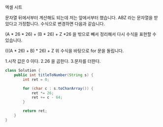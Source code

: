 엑셀 시트

문자열 뒤에서부터 계산해도 되는데 저는 앞에서부터 했습니다.
ABZ 라는 문자열을 받았다고 가정합니다.
수식으로 변경하면 다음과 같습니다.

(A * 26 * 26) + (B * 26) + Z
*26 을 밖으로 빼서 정리해서 다시 수식을 표현할 수 있습니다.

(((A * 26) + B) * 26) + Z
위 수식을 바탕으로 for 문을 돌립니다.

1.시작 값은 0 이다.
2.26 을 곱한다.
3.문자를 더한다.


```java
class Solution {
    public int titleToNumber(String s) {
        int ret = 0;

        for (char c : s.toCharArray()) {
            ret *= 26;
            ret += c - 64;
        }

        return ret;
    }
}
```